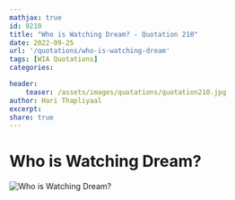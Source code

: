 ```yaml
---
mathjax: true
id: 9210
title: "Who is Watching Dream? - Quotation 210"
date: 2022-09-25
url: '/quotations/who-is-watching-dream'
tags: [WIA Quotations] 
categories: 

header:
    teaser: /assets/images/quotations/quotation210.jpg
author: Hari Thapliyaal 
excerpt:
share: true 
---
```


# Who is Watching Dream?

![Who is Watching Dream?](/assets/images/quotations/quotation210.jpg)
